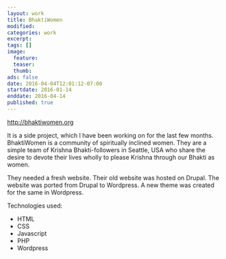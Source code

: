 ```yaml
---
layout: work
title: BhaktiWomen
modified:
categories: work
excerpt:
tags: []
image:
  feature:
  teaser:
  thumb:
ads: false
date: 2016-04-04T12:01:12-07:00
startdate: 2016-01-14
enddate: 2016-04-14
published: true
---
```


<http://bhaktiwomen.org>

It is a side project, which I have been working on for the last few months. BhaktiWomen is a community of spiritually inclined women. They are a simple team of Krishna Bhakti-followers in Seattle, USA who share the desire to devote their lives wholly to please Krishna through our Bhakti as women.

They needed a fresh website. Their old website was hosted on Drupal. The website was ported from Drupal to Wordpress. A new theme was created for the same in Wordpress.

Technologies used:

- HTML
- CSS
- Javascript
- PHP
- Wordpress


